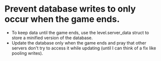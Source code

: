# Prevent database writes to only occur when the game ends.
- To keep data until the game ends, use the level.server_data struct to store a minified version of the database.
- Update the database only when the game ends and pray that other servers don't try to access it while updating (until I can think of a fix like pooling writes).
